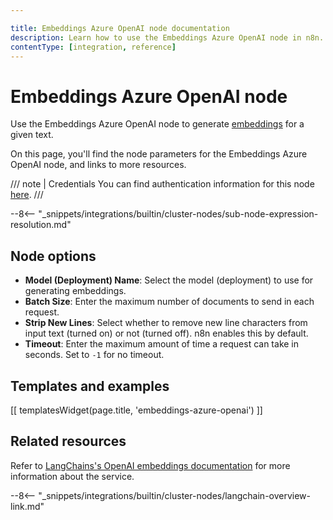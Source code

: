 ```yaml
---

title: Embeddings Azure OpenAI node documentation
description: Learn how to use the Embeddings Azure OpenAI node in n8n. Follow technical documentation to integrate Embeddings Azure OpenAI node into your workflows.
contentType: [integration, reference]
---
```


# Embeddings Azure OpenAI node

Use the Embeddings Azure OpenAI node to generate [embeddings](/glossary.md#ai-embedding) for a given text.

On this page, you'll find the node parameters for the Embeddings Azure OpenAI node, and links to more resources.

/// note | Credentials
You can find authentication information for this node [here](/integrations/builtin/credentials/azureopenai.md).
///

--8<-- "_snippets/integrations/builtin/cluster-nodes/sub-node-expression-resolution.md"


## Node options

* **Model (Deployment) Name**: Select the model (deployment) to use for generating embeddings.
* **Batch Size**: Enter the maximum number of documents to send in each request.
* **Strip New Lines**: Select whether to remove new line characters from input text (turned on) or not (turned off). n8n enables this by default.
* **Timeout**: Enter the maximum amount of time a request can take in seconds. Set to `-1` for no timeout.

## Templates and examples

<!-- see https://www.notion.so/n8n/Pull-in-templates-for-the-integrations-pages-37c716837b804d30a33b47475f6e3780 -->
[[ templatesWidget(page.title, 'embeddings-azure-openai') ]]

## Related resources

Refer to [LangChains's OpenAI embeddings documentation](https://js.langchain.com/docs/integrations/text_embedding/azure_openai/) for more information about the service.

--8<-- "_snippets/integrations/builtin/cluster-nodes/langchain-overview-link.md"

